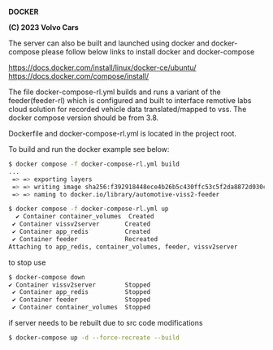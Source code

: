 **DOCKER**

**(C) 2023 Volvo Cars**<br>

The server can also be built and launched using docker and docker-compose please follow below links to install docker and docker-compose

https://docs.docker.com/install/linux/docker-ce/ubuntu/
https://docs.docker.com/compose/install/

The file docker-compose-rl.yml builds and runs  a variant of the feeder(feeder-rl) which is configured and built to interface remotive labs cloud
solution for recorded vehicle data translated/mapped to vss. The docker compose version should be from 3.8.

Dockerfile and docker-compose-rl.yml is located in the project root.

To build and run the docker example see below:

```bash
$ docker compose -f docker-compose-rl.yml build 
...
 => => exporting layers                                                                                                                                                                                              0.1s
 => => writing image sha256:f392918448ece4b26b5c430ffc53c5f2da8872d030c11a22b42360dbf9676934                                                                                                                         0.0s
 => => naming to docker.io/library/automotive-viss2-feeder  
```

```bash
$ docker compose -f docker-compose-rl.yml up
  ✔ Container container_volumes  Created                                                                                                                                                                              0.0s 
 ✔ Container vissv2server       Created                                                                                                                                                                              0.0s 
 ✔ Container app_redis          Created                                                                                                                                                                              0.0s 
 ✔ Container feeder             Recreated                                                                                                                                                                            0.1s 
Attaching to app_redis, container_volumes, feeder, vissv2server  
```
to stop use

```bash
$ docker-compose down
✔ Container vissv2server        Stopped                                                                                                                                                                              0.2s 
 ✔ Container app_redis          Stopped                                                                                                                                                                              0.2s 
 ✔ Container feeder             Stopped                                                                                                                                                                              0.1s 
 ✔ Container container_volumes  Stopped 
```

if server needs to be rebuilt due to src code modifications

```bash
$ docker-compose up -d --force-recreate --build
```

